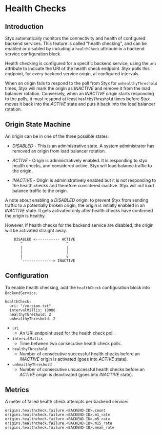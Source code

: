# Health Checks

## Introduction

Styx automatically monitors the connectivity and health of configured
backend services. This feature is called "health checking", and
can be enabled or disabled by including a `healthCheck` attribute
in a backend service configuration block.

Health checking is configured for a specific backend service, using the `uri` attribute
to indicate the URI of the health check endpoint.
 Styx polls this endpoint, for every backend service origin, at configured intervals.

When an origin fails to respond to the poll from Styx for `unhealthyThreshold`
times, Styx will mark the origin as *INACTIVE* and remove it from the
load balancer rotation. Conversely, when an *INACTIVE* origin starts
responding to the polls, it must respond at least `healthyThreshold`
times before Styx moves it back into the *ACTIVE* state and puts it back into 
the load balancer rotation.

## Origin State Machine

An origin can be in one of the three possible states:

- *DISABLED* - This is an administrative state. A system administrator has 
removed an origin from load balancer rotation.

- *ACTIVE* - Origin is administratively enabled. It is responding to styx
health checks, and considered active. Styx will load balance traffic
to the origin.

- *INACTIVE* - Origin is administratively enabled but it is not
responding to the health checks and therefore considered inactive.
Styx will not load balance traffic to the origin.

A note about enabling a *DISABLED* origin: to prevent
Styx from sending traffic to a potentially broken origin, the origin
is initially enabled in an *INACTIVE* state. It gets activated only
after health checks have confirmed the origin is healthy.

However, if health checks for the backend service are disabled, the origin will be activated
straight away.


```
    DISABLED <----------- ACTIVE
       ^                    ^
       |                    |
       |                    |
       |                    v
       `--------------> INACTIVE
```


## Configuration

To enable health checking, add the `healthCheck` configuration block
into `BackendService`.

  ```
  healthCheck:
    uri: "/version.txt"
    intervalMillis: 10000
    healthyThreshold: 2
    unhealthyThreshold: 2
  ```

 - `uri`
   - An URI endpoint used for the health check poll.
 - `intervalMillis`
   - Time between two consecutive health check polls.
 - `healthyThreshold`
   - Number of consecutive successful health checks before
     an *INACTIVE* origin is activated (goes into *ACTIVE* state).
 - `unhealthyThreshold`
   - Number of consecutive unsuccessful health checks before
     an *ACTIVE* origin is deactivated (goes into *INACTIVE* state).


## Metrics

A meter of failed health check attempts per backend service:

    origins.healthcheck.failure.<BACKEND-ID>.count
    origins.healthcheck.failure.<BACKEND-ID>.m1_rate
    origins.healthcheck.failure.<BACKEND-ID>.m5_rate
    origins.healthcheck.failure.<BACKEND-ID>.m15_rate
    origins.healthcheck.failure.<BACKEND-ID>.mean_rate
